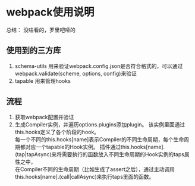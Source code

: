 # webpack使用说明
总结： 没啥看的，罗里吧嗦的

## 使用到的三方库
1. schema-utils 用来验证webpack.config.json是否符合格式的，可以通过webpack.validate(scheme, options, config)来验证
2. tapable 用来管理hooks


## 流程
1. 获取webpack配置并验证
2. 生成Compiler实例，并遍历options.plugins添加plugin。
该实例里面通过this.hooks定义了各个阶段的hook。     
每一个不同的this.hooks[name]表示Compiler的不同生命周期，每个生命周期都对应一个tapable的Hook实例。
插件通过this.hooks[name].(tap|tapAsync)来将需要执行的函数放入不同生命周期的Hook实例的taps属性之中，     
在Compiler不同的生命周期（比如生成了assert之后），通过主动调用this.hooks[name].(call|callAsync)来执行taps里面的函数。
